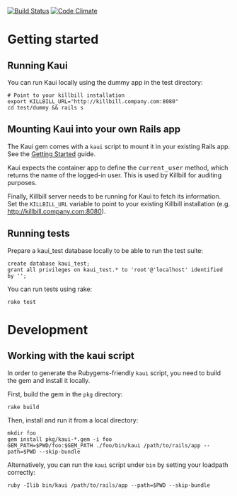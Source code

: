 [![Build Status](https://travis-ci.org/killbill/killbill-admin-ui.png)](https://travis-ci.org/killbill/killbill-admin-ui)
[![Code Climate](https://codeclimate.com/github/killbill/killbill-admin-ui.png)](https://codeclimate.com/github/killbill/killbill-admin-ui)

Getting started
===============

Running Kaui
------------

You can run Kaui locally using the dummy app in the test directory:

    # Point to your killbill installation
    export KILLBILL_URL="http://killbill.company.com:8080"
    cd test/dummy && rails s


Mounting Kaui into your own Rails app
-------------------------------------

The Kaui gem comes with a `kaui` script to mount it in your existing Rails app. See the [Getting Started](http://killbilling.org/start.html#kaui_deployment) guide.

Kaui expects the container app to define the <tt>current_user</tt> method, which returns the
name of the logged-in user. This is used by Killbill for auditing purposes.

Finally, Killbill server needs to be running for Kaui to fetch its information. Set the `KILLBILL_URL`
variable to point to your existing Killbill installation (e.g. http://killbill.company.com:8080).


Running tests
-------------

Prepare a kaui_test database locally to be able to run the test suite:

    create database kaui_test;
    grant all privileges on kaui_test.* to 'root'@'localhost' identified by '';

You can run tests using rake:

    rake test


Development
===========

Working with the kaui script
----------------------------

In order to generate the Rubygems-friendly `kaui` script, you need to build the gem
and install it locally.

First, build the gem in the `pkg` directory:

    rake build

Then, install and run it from a local directory:

    mkdir foo
    gem install pkg/kaui-*.gem -i foo
    GEM_PATH=$PWD/foo:$GEM_PATH ./foo/bin/kaui /path/to/rails/app --path=$PWD --skip-bundle

Alternatively, you can run the `kaui` script under `bin` by setting your loadpath correctly:

    ruby -Ilib bin/kaui /path/to/rails/app --path=$PWD --skip-bundle

